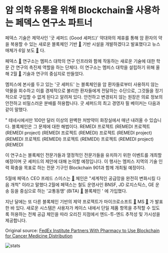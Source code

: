 # 암 의학 유통을 위해 Blockchain을 사용하는 페덱스 연구소 파트너

페덱스 기술은 제약사인 '굿 셰퍼드 (Good 셰퍼드)' 약대와의 제휴를 통해 암 환자의 약을 복용할 수 있는 새로운 블록체인 기반  [🔗](https://cointelegraph.com/tags/blockchain) 기반 시설을 개발하겠다고 발표했다고 뉴스매체가 6일 보도  [🔗](https://www.commercialappeal.com/story/money/business/development/2018/07/06/fedex-institute-announces-partnership-pharmaceutical-company/764353002/) 다.

페덱스  [🔗](https://cointelegraph.com/tags/fedex)  연구소는 멤피스 대학의 연구 인프라와 함께 작동하는 새로운 기술에 대한 학문 간 연구의 촉진제 역할을 하는 단체다. 이 연구소는 멤피스 대학을 설립하기 위해 올해 2월  [🔗](https://www.memphisdailynews.com/news/2018/feb/12/fedex-institute-of-technology-makes-new-strides-in-innovation/)  기술과 연구의 중심지로 만들었다.

멤피스에 본사를 두고 있는 '굿 셰퍼드' 는 블록체인을 암 환자들로부터 사용하지 않는 약물을 회수하고 이를 경제적으로 불리한 환자들에게 전달하는 수단으로, 그것들을 정기적으로 구입할 수 없게 된다고 알려져 있다. 안전하고 변경되지 않는 원장은 의료 정보의 안전하고 비밀스러운 분배를 허용합니다. 굿 셰퍼드의 최고 경영자 필 베이커는 다음과 같이 말했다.

" 테네시에서만 100만 달러 이상의 완벽한 처방약이 화장실에서 매년 내려올 수 있습니다. 블록체인은 그 문제에 대한 해법이다. REMEDI 프로젝트 (REMEDI 프로젝트 (REMEDI project) (REMEDI 프로젝트 (REMEDI) 프로젝트 (REMEDI project) (REMEDI 프로젝트 (REMEDI) 프로젝트 (REMEDI) 프로젝트 (REMEDI project) (REMEDI

이 연구소는 블록체인 전문가들과 열정적인 전문가들을 유치하기 위한 이벤트를 개최할 예정이며 굿 셰퍼드의 제안에 대해 논의할 예정입니다. 이 행사는 멤피스 지역의 기술 인력 확충을 목표로 하는 전문 기구인 Blockchain 901과 함께 개최될 예정이다.

5월에 페덱스 CEO 프레드 스미스는  [🔗](https://cointelegraph.com/news/fedex-ceo-blockchain-is-the-next-frontier-for-global-supply-chains) 체인은 "세계적인 공급망을 완전히 변화시킬 다음 개척" 이라고 말했다.2월에 페덱스는 철도 운영사인 BNSF, JD 로지스틱스, GE 운송 등을 중심으로 하는 '교통동맹' (BiTA)  [🔗](https://www.freightwaves.com/news/fedex-bita-blockchain-logistics-plans?rq=fedex)  블록체인 ' 에 가입했다.

지난 달에는 또 다른 블록체인 기반의 제약 프로젝트가 마이크로소프트  [🔗](https://cointelegraph.com/news/new-blockchain-based-supply-chain-system-is-presented-by-microsoft-and-ardents)  MS  [🔗](https://cointelegraph.com/tags/microsoft) 가 발표한 바 있다. 새로운 시스템은 사용자가 케이스 내에서 단일 제품 항목을 추적할 수 있도록 허용하는 전체 공급 체인을 따라 오리진 지점에서 엔드-투-엔드 추적성 및 가시성을 제공합니다.

Original source: [FedEx Institute Partners With Pharmacy to Use Blockchain for Cancer Medicine Distribution](https://cointelegraph.com/news/fedex-institute-partners-with-pharmacy-to-use-blockchain-for-cancer-medicine-distribution)

![stats](https://c.statcounter.com/11760860/0/a89fa40b/1/ "stats")
